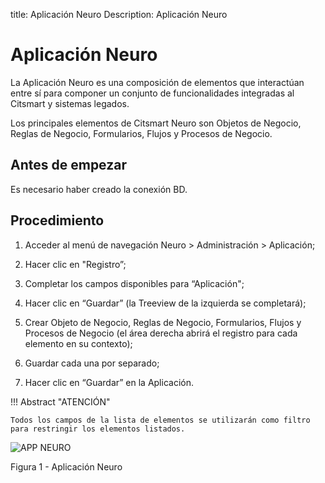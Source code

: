 title: Aplicación Neuro
Description: Aplicación Neuro
# Aplicación Neuro



La Aplicación Neuro es una composición de elementos que interactúan entre sí para componer un conjunto de funcionalidades integradas al Citsmart y sistemas legados. 

Los principales elementos de Citsmart Neuro son Objetos de Negocio, Reglas de Negocio, Formularios, Flujos y Procesos de Negocio.

Antes de empezar
--------------

Es necesario haber creado la conexión BD.

Procedimiento
-----------

1.  Acceder al menú de navegación Neuro > Administración > Aplicación;

2.  Hacer clic en "Registro”;

3.  Completar los campos disponibles para “Aplicación";

4.  Hacer clic en “Guardar” (la Treeview de la izquierda se completará);

5.  Crear Objeto de Negocio, Reglas de Negocio, Formularios, Flujos y Procesos de Negocio (el área derecha abrirá el registro para cada elemento en su contexto);

6.	Guardar cada una por separado;

7.  Hacer clic en “Guardar” en la Aplicación.


!!! Abstract "ATENCIÓN"

    Todos los campos de la lista de elementos se utilizarán como filtro para restringir los elementos listados.
    
   
![APP NEURO](images/neuro-4.png)

Figura 1 - Aplicación Neuro

<!-- !!! tip "About"

    <b>Product/Version:</b> CITSmart | 8.00 &nbsp;&nbsp;
    <b>Updated:</b>03/20/2021 – Anna Martins

